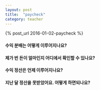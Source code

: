 ```yaml
---
layout: post
title:  "paycheck"
category: teacher
---
```

{% post_url 2016-01-02-paycheck %}

#### 수익 분배는 어떻게 이루어지나요?

#### 제가 번 돈이 얼마인지 어디에서 확인할 수 있나요?

#### 수익 정산은 언제 이루어지나요?

#### 지난 달 정산을 못받았어요. 어떻게 하면되나요?

